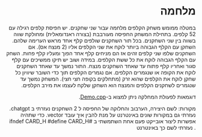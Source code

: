 <div dir="rtl" lang="he">

# מלחמה
במטלה ממומש משחק הקלפים מלחמה עבור שני שחקנים. 
יש חפיסת קלפים רגילה עם 52 קלפים. בתחילת המשחק החפיסה מעורבבת (בצורה ראנדומאלית) ומחולקת שווה בשווה בין שני השחקנים.
בכל תור השחקנים שולפים קלף אחד מראש הערימה שלהם. השחקן עם הקלף הגבוהה ביותר לוקח את שני הקלפים אליו (2 מנצח אס).
אם השחקנים שלפו שני קלפים זהים אז הם מניחים קלף אחד הפוך ומעליו קלף פחות. השחק עם הקלף הגבוהה לוקח את כל ששת הקלפים. במידה ושוב יש תיקו ממשיכים עם קלף סגור ואחריו קלף פתוח עד שאחד השחקנים מנצח. התור נמשך עד שאחד השחקנים לוקח את הקופה או שנגמרים הקלפים. 
אם נגמרים הקלפים תוך כדי השובר שיוויון כל שחקן לוקח את הקלפים שהוא זרק (מתחלקים בקופה חצי חצי).
המשחק נמשך עד שנגמרים לשחקנים הקלפים והמנצח הוא השחקן שלקח לעצמו את מירב הקלפים. 

דוגמאות לפעולת המחלקה ניתן למצוא ב-[Demo.cpp](Demo.cpp).

מקורות: לשם היצירה, הערבוב והחלוקה של החפיסה ל 2 השחקנים נעזרתי ב chatgpt.
  נעזרתי גם במקורות שונים באינטרנט על מנת להבין איך עובד vector.
  כדי שתהיה אפשרות ליצור אובייקט פעם אחת השתמשתי ב #ifndef CARD_H
#define CARD_H . נעזרתי לשם כך באינטרנט


</div>
